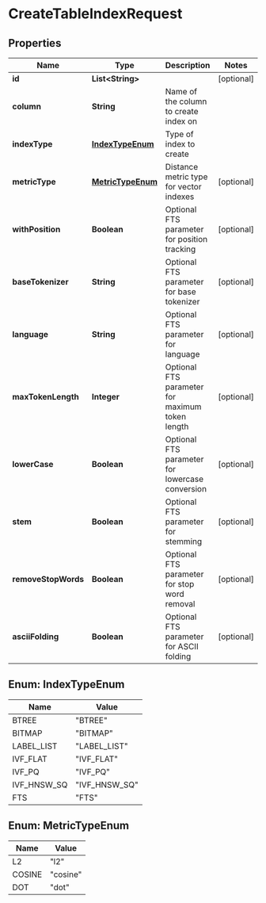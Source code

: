 

# CreateTableIndexRequest


## Properties

| Name | Type | Description | Notes |
|------------ | ------------- | ------------- | -------------|
|**id** | **List&lt;String&gt;** |  |  [optional] |
|**column** | **String** | Name of the column to create index on |  |
|**indexType** | [**IndexTypeEnum**](#IndexTypeEnum) | Type of index to create |  |
|**metricType** | [**MetricTypeEnum**](#MetricTypeEnum) | Distance metric type for vector indexes |  [optional] |
|**withPosition** | **Boolean** | Optional FTS parameter for position tracking |  [optional] |
|**baseTokenizer** | **String** | Optional FTS parameter for base tokenizer |  [optional] |
|**language** | **String** | Optional FTS parameter for language |  [optional] |
|**maxTokenLength** | **Integer** | Optional FTS parameter for maximum token length |  [optional] |
|**lowerCase** | **Boolean** | Optional FTS parameter for lowercase conversion |  [optional] |
|**stem** | **Boolean** | Optional FTS parameter for stemming |  [optional] |
|**removeStopWords** | **Boolean** | Optional FTS parameter for stop word removal |  [optional] |
|**asciiFolding** | **Boolean** | Optional FTS parameter for ASCII folding |  [optional] |



## Enum: IndexTypeEnum

| Name | Value |
|---- | -----|
| BTREE | &quot;BTREE&quot; |
| BITMAP | &quot;BITMAP&quot; |
| LABEL_LIST | &quot;LABEL_LIST&quot; |
| IVF_FLAT | &quot;IVF_FLAT&quot; |
| IVF_PQ | &quot;IVF_PQ&quot; |
| IVF_HNSW_SQ | &quot;IVF_HNSW_SQ&quot; |
| FTS | &quot;FTS&quot; |



## Enum: MetricTypeEnum

| Name | Value |
|---- | -----|
| L2 | &quot;l2&quot; |
| COSINE | &quot;cosine&quot; |
| DOT | &quot;dot&quot; |



